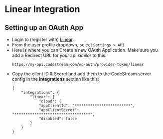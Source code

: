 # Linear Integration

## Setting up an OAuth App

* Login to (register with) [Linear](https://linear.app).
* From the user profile dropdown, select `Settings > API`
* Here is where you can Create a new OAuth Application. Make sure you add a
  Redirect URL for _your_ api _similar_ to this:
  ```
  https://my-api.codestream.com/no-auth/provider-token/linear
  ```
* Copy the client ID & Secret and add them to the CodeStream server config
  in the **integrations** section like this:
    ```
    {
        "integrations": {
        	"linear": {
                "cloud": {
                "appClientId": "*************************",
                "appClientSecret": "**********************************",
                "disabled": false
            }
        }
    }
    ```
